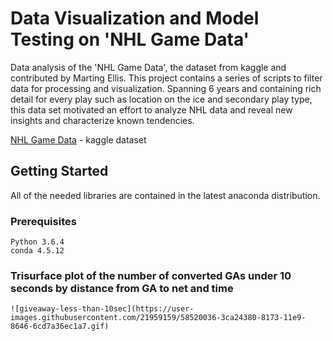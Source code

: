 # Data Visualization and Model Testing on 'NHL Game Data' 

Data analysis of the 'NHL Game Data', the dataset from kaggle and contributed by Marting Ellis. This project contains a series of scripts to filter data for processing and visualization. Spanning 6 years and containing rich detail for every play such as location on the ice and secondary play type, this data set motivated an effort to analyze NHL data and reveal new insights and characterize known tendencies. 

[NHL Game Data](https://www.kaggle.com/martinellis/nhl-game-data) - kaggle dataset

## Getting Started
All of the needed libraries are contained in the latest anaconda distribution.
### Prerequisites

```
Python 3.6.4
conda 4.5.12
```

### Trisurface plot of the number of converted GAs under 10 seconds by distance from GA to net and time
```
![giveaway-less-than-10sec](https://user-images.githubusercontent.com/21959159/58520036-3ca24380-8173-11e9-8646-6cd7a36ec1a7.gif)
```
